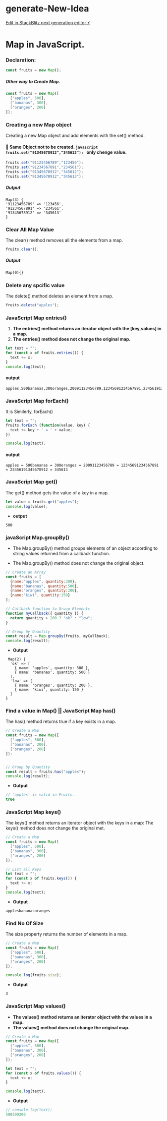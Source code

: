 # generate-New-Idea

[Edit in StackBlitz next generation editor ⚡️](https://stackblitz.com/~/github.com/ChangeWithTanmay/generate-New-Idea)

# Map in JavaScript.
### Declaration:
```javascript
const fruits = new Map();
```
##### Other way to Create Map.
```javascript
const fruits = new Map([
  ["apples", 500],
  ["bananas", 300],
  ["oranges", 200]
]);
```

### Creating a new Map object
Creating a new Map object and add elements with the set() method.

#### 📌 Same Object not to be created. ```javascript fruits.set("91345678912","345612"); ``` only chenge value. 
```javascript
fruits.set("91123456789","123456");
fruits.set("91234567891","234561");
fruits.set("91345678912","345612");
fruits.set("91345678912","345613"); 
```
##### Output
```output
Map(3) {
'91123456789' => '123456',
'91234567891' => '234561',
'91345678912' => '345613'
}
```

### Clear All Map Value
The clear() method removes all the elements from a map.
```javascript
fruits.clear();
```
##### Output
```bash
Map(0){}
```
### Delete any spcific value
The delete() method deletes an element from a map.
```javascript
fruits.delete("apples");
```
### JavaScript Map entries()
1. **The entries() method returns an iterator object with the [key,values] in a map.**
2. **The entries() method does not change the original map.**
```javascript
let text = "";
for (const x of fruits.entries()) {
  text += x;
}
console.log(text);
```
#### output
```
apples,500bananas,300oranges,20091123456789,12345691234567891,23456191345678912,345613 
```

### JavaScript Map forEach()
It is Similerly, forEach()
```javascript
let text = "";
fruits.forEach (function(value, key) {
  text += key + ' = ' + value;
})

console.log(text);
```
#### output
```
apples = 500bananas = 300oranges = 20091123456789 = 12345691234567891 = 23456191345678912 = 345613
```

### JavaScript Map get()
The get() method gets the value of a key in a map.

```javascript
let value = fruits.get("apples");
console.log(value);
```
* **output**
```
500
```

### javaScript Map.groupBy()
* The Map.groupBy() method groups elements of an object according to string values returned from a callback function.

* The Map.groupBy() method does not change the original object.
```javascript
// Create an Array
const fruits = [
  {name:"apples", quantity:300},
  {name:"bananas", quantity:500},
  {name:"oranges", quantity:200},
  {name:"kiwi", quantity:150}
];

// Callback function to Group Elements
function myCallback({ quantity }) {
  return quantity > 200 ? "ok" : "low";
}

// Group by Quantity
const result = Map.groupBy(fruits, myCallback);
console.log(result);
```

* **Output**
```
 Map(2) {
  'ok' => [
    { name: 'apples', quantity: 300 },
    { name: 'bananas', quantity: 500 }
  ],
  'low' => [
    { name: 'oranges', quantity: 200 },
    { name: 'kiwi', quantity: 150 }
  ]
}
```
### Find a value in Map() || JavaScript Map has()
The has() method returns true if a key exists in a map.
```javascript
// Create a Map
const fruits = new Map([
  ["apples", 500],
  ["bananas", 300],
  ["oranges", 200]
]);


// Group by Quantity
const result = fruits.has("apples");
console.log(result);
```
* **Output**
```javascript
// 'apples' is valid in Fruits.
true
```
### JavaScript Map keys()
The keys() method returns an iterator object with the keys in a map: The keys() method does not change the original met.

```javascript
// Create a Map
const fruits = new Map([
  ["apples", 500],
  ["bananas", 300],
  ["oranges", 200]
]);

// List all Keys
let text = "";
for (const x of fruits.keys()) {
  text += x;
}
console.log(text);
```
* **Output**
```
applesbananasoranges
```
### Find No Of Size
The size property returns the number of elements in a map.
```javascript
// Create a Map
const fruits = new Map([
  ["apples", 500],
  ["bananas", 300],
  ["oranges", 200]
]);

console.log(fruits.size);
```
* **Output**
```
3
```
### JavaScript Map values()
* **The values() method returns an iterator object with the values in a map.**
* **The values() method does not change the original map.**
```javascript
// Create a Map
const fruits = new Map([
  ["apples", 500],
  ["bananas", 300],
  ["oranges", 200]
]);

let text = "";
for (const x of fruits.values()) {
  text += x;
}

console.log(text);

```
* **Output**
```javascript
// console.log(text);
500300200
```
